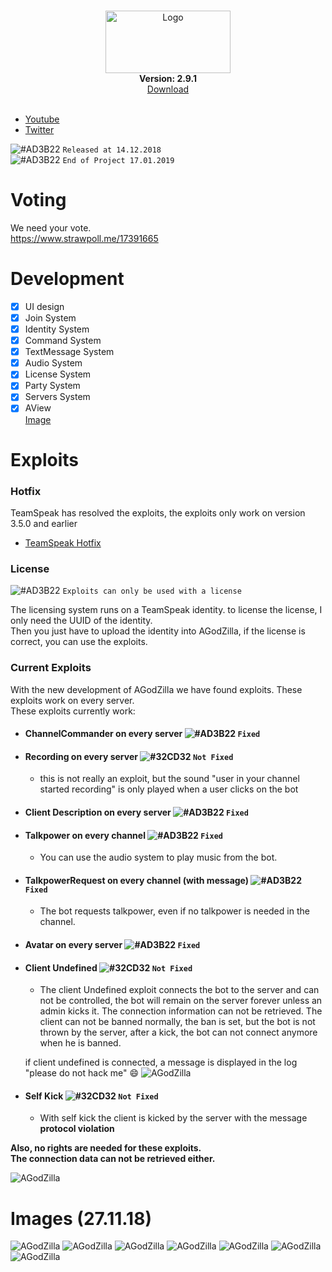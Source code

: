 <p align="center">
  <br>
  <img width="200" height="100" alt="Logo" src="https://files.catbox.moe/1tk07f.png" />
  <br>
    <b>Version: 2.9.1 </b>
  <br>
  <a target="_blank" href="https://github.com/cydolo/AGodZilla/releases">Download</a>
  <br><br>
 </p>
 

- [Youtube](https://www.youtube.com/channel/UCgfXkVhgB1urzdvCJt6gR_w)  
- [Twitter](https://twitter.com/cydolo)     

![#AD3B22](https://placehold.it/15/AD3B22/000000?text=+) `Released at 14.12.2018`  
![#AD3B22](https://placehold.it/15/AD3B22/000000?text=+) `End of Project 17.01.2019`  

# Voting
We need your vote.  
https://www.strawpoll.me/17391665

# Development

- [x] UI design
- [x] Join System
- [x] Identity System
- [x] Command System
- [x] TextMessage System 
- [x] Audio System
- [x] License System
- [x] Party System
- [x] Servers System
- [x] AView   
   <a target="_blank" href="https://files.catbox.moe/zpaqgf.PNG">Image</a>

# Exploits

### Hotfix
TeamSpeak has resolved the exploits, the exploits only work on version 3.5.0 and earlier

- [TeamSpeak Hotfix](https://forum.teamspeak.com/threads/138368-TeamSpeak-3-server-3-5-1-hotfix-released?p=464166#post464166)  

### License
![#AD3B22](https://placehold.it/15/AD3B22/000000?text=+) `Exploits can only be used with a license`    

The licensing system runs on a TeamSpeak identity. to license the license, I only need the UUID of the identity.   
Then you just have to upload the identity into AGodZilla, if the license is correct, you can use the exploits.

### Current Exploits
With the new development of AGodZilla we have found exploits. These exploits work on every server.  
These exploits currently work:    
- #### ChannelCommander on every server ![#AD3B22](https://placehold.it/15/AD3B22/000000?text=+) `Fixed` 
- #### Recording on every server ![#32CD32](https://placehold.it/15/32CD32/000000?text=+) `Not Fixed` 
  * this is not really an exploit, but the sound "user in your channel started recording" is only played when a user clicks on the bot
- #### Client Description on every server ![#AD3B22](https://placehold.it/15/AD3B22/000000?text=+) `Fixed` 
- #### Talkpower on every channel ![#AD3B22](https://placehold.it/15/AD3B22/000000?text=+) `Fixed` 
  * You can use the audio system to play music from the bot. 
- #### TalkpowerRequest on every channel (with message) ![#AD3B22](https://placehold.it/15/AD3B22/000000?text=+) `Fixed` 
  * The bot requests talkpower, even if no talkpower is needed in the channel.
- #### Avatar on every server ![#AD3B22](https://placehold.it/15/AD3B22/000000?text=+) `Fixed`   
- #### Client Undefined  ![#32CD32](https://placehold.it/15/32CD32/000000?text=+) `Not Fixed` 
  * The client Undefined exploit connects the bot to the server and can not be controlled, the bot will remain on the server forever unless an admin kicks it. The connection information can not be retrieved. The client can not be banned normally, the ban is set, but the bot is not thrown by the server, after a kick, the bot can not connect anymore when he is banned.   
    
   if client undefined is connected, a message is displayed in the log "please do not hack me" 😄
   ![AGodZilla](https://files.catbox.moe/yk4u7d.PNG)  
- #### Self Kick ![#32CD32](https://placehold.it/15/32CD32/000000?text=+) `Not Fixed` 
  * With self kick the client is kicked by the server with the message **protocol violation**  
  
**Also, no rights are needed for these exploits.**  
**The connection data can not be retrieved either.**  

![AGodZilla](https://files.catbox.moe/yy85c2.png)

# Images (27.11.18)
![AGodZilla](https://files.catbox.moe/txfmor.png)
![AGodZilla](https://files.catbox.moe/y03mjy.png)
![AGodZilla](https://files.catbox.moe/epbifb.png)
![AGodZilla](https://files.catbox.moe/683xci.png)
![AGodZilla](https://files.catbox.moe/as3xjm.png)
![AGodZilla](https://files.catbox.moe/rmdyqu.png)
![AGodZilla](https://files.catbox.moe/x0rpkw.png)
